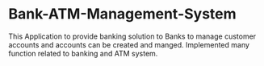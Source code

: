 # Bank-ATM-Management-System

This Application to provide banking solution to Banks to manage customer accounts and accounts can be created and manged. Implemented many function related to banking and ATM system.
